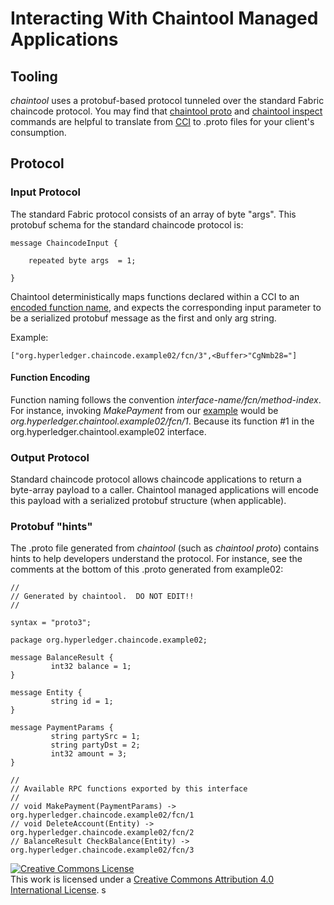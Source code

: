# Interacting With Chaintool Managed Applications

## Tooling

_chaintool_ uses a protobuf-based protocol tunneled over the standard Fabric chaincode protocol.  You may find that [chaintool proto](command-reference.md#chaintool-proto) and [chaintool inspect](command-reference.md#chaintool-inspect) commands are helpful to translate from [CCI](interface.md) to .proto files for your client's consumption.

## Protocol

### Input Protocol

The standard Fabric protocol consists of an array of byte "args".  This protobuf schema for the standard chaincode protocol is:
```
message ChaincodeInput {

    repeated byte args  = 1;

}
```
Chaintool deterministically maps functions declared within a CCI to an [encoded function name](#function-encoding), and expects the corresponding input parameter to be a serialized protobuf message as the first and only arg string.

Example:
```
["org.hyperledger.chaincode.example02/fcn/3",<Buffer>"CgNmb28="]
```

#### Function Encoding

Function naming follows the convention *interface-name/fcn/method-index*.  For instance, invoking *MakePayment* from our [example](https://github.com/hyperledger/fabric-chaintool/tree/master/examples/example02) would be *org.hyperledger.chaintool.example02/fcn/1*.  Because its function #1 in the org.hyperledger.chaintool.example02 interface.

### Output Protocol

Standard chaincode protocol allows chaincode applications to return a byte-array payload to a caller.  Chaintool managed applications will encode this payload with a serialized protobuf structure (when applicable).

### Protobuf "hints"

The .proto file generated from *chaintool* (such as *chaintool proto*) contains hints to help developers understand the protocol.  For instance, see the comments at the bottom of this .proto generated from example02:

```
//
// Generated by chaintool.  DO NOT EDIT!!
//

syntax = "proto3";

package org.hyperledger.chaincode.example02;

message BalanceResult {
         int32 balance = 1;
}

message Entity {
         string id = 1;
}

message PaymentParams {
         string partySrc = 1;
         string partyDst = 2;
         int32 amount = 3;
}

//
// Available RPC functions exported by this interface
//
// void MakePayment(PaymentParams) -> org.hyperledger.chaincode.example02/fcn/1
// void DeleteAccount(Entity) -> org.hyperledger.chaincode.example02/fcn/2
// BalanceResult CheckBalance(Entity) -> org.hyperledger.chaincode.example02/fcn/3
```

<a rel="license" href="http://creativecommons.org/licenses/by/4.0/"><img alt="Creative Commons License" style="border-width:0" src="https://i.creativecommons.org/l/by/4.0/88x31.png" /></a><br />This work is licensed under a <a rel="license" href="http://creativecommons.org/licenses/by/4.0/">Creative Commons Attribution 4.0 International License</a>.
s
